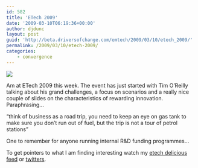 ```yaml
---
id: 582
title: 'ETech 2009'
date: '2009-03-10T06:19:36+00:00'
author: djdunc
layout: post
guid: 'http://beta.driversofchange.com/emtech/2009/03/10/etech_2009/'
permalink: /2009/03/10/etech-2009/
categories:
    - convergence
---
```


[![](https://i0.wp.com/assets.en.oreilly.com/1/event/20/et2009_home_header_bg2.jpg?w=500)](http://en.oreilly.com/et2009/)

Am at ETech 2009 this week. The event has just started with Tim O’Reilly talking about his grand challenges, a focus on scenarios and a really nice couple of slides on the characteristics of rewarding innovation. Paraphrasing…

“think of business as a road trip, you need to keep an eye on gas tank to make sure you don’t run out of fuel, but the trip is not a tour of petrol stations”

One to remember for anyone running internal R&amp;D funding programmes…

To get pointers to what I am finding interesting watch my [etech delicious feed](http://delicious.com/djdunc/etech) or [twitters](http://twitter.com/djdunc).